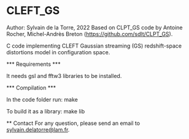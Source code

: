 # CLEFT_GS

Author: Sylvain de la Torre, 2022
Based on CLPT_GS code by Antoine Rocher, Michel-Andrès Breton (https://github.com/sdlt/CLPT_GS).

C code implementing CLEFT Gaussian streaming (GS) redshift-space distortions
model in configuration space.

*** Requirements ***

It needs gsl and fftw3 libraries to be installed.

*** Compilation *** 

In the code folder run:
make

To build it as a library: 
make lib

** Contact
For any question, please send an email to sylvain.delatorre@lam.fr.
